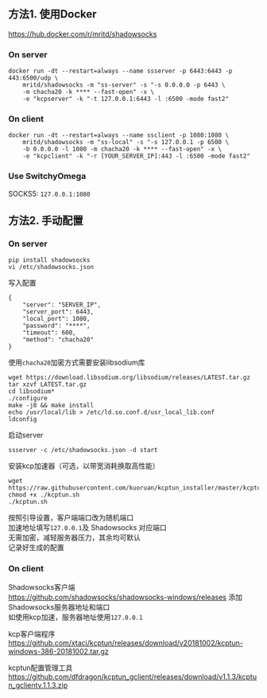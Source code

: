 ## 方法1. 使用Docker

https://hub.docker.com/r/mritd/shadowsocks
### On server
```
docker run -dt --restart=always --name ssserver -p 6443:6443 -p 443:6500/udp \
    mritd/shadowsocks -m "ss-server" -s "-s 0.0.0.0 -p 6443 \
    -m chacha20 -k **** --fast-open" -x \
    -e "kcpserver" -k "-t 127.0.0.1:6443 -l :6500 -mode fast2"
```

### On client
```
docker run -dt --restart=always --name ssclient -p 1080:1080 \
    mritd/shadowsocks -m "ss-local" -s "-s 127.0.0.1 -p 6500 \ 
    -b 0.0.0.0 -l 1080 -m chacha20 -k **** --fast-open" -x \
    -e "kcpclient" -k "-r [YOUR_SERVER_IP]:443 -l :6500 -mode fast2"
```

### Use SwitchyOmega
SOCKS5: `127.0.0.1:1080`

## 方法2. 手动配置

### On server
```
pip install shadowsocks
vi /etc/shadowsocks.json
```

写入配置
```
{
    "server": "SERVER_IP",
    "server_port": 6443,
    "local_port": 1080,
    "password": "****",
    "timeout": 600,
    "method": "chacha20"
}
```

使用```chacha20```加密方式需要安装libsodium库
```
wget https://download.libsodium.org/libsodium/releases/LATEST.tar.gz
tar xzvf LATEST.tar.gz
cd libsodium*
./configure
make -j8 && make install
echo /usr/local/lib > /etc/ld.so.conf.d/usr_local_lib.conf
ldconfig
```

启动server
```
ssserver -c /etc/shadowsocks.json -d start
```

安装kcp加速器（可选，以带宽消耗换取高性能）
```
wget https://raw.githubusercontent.com/kuoruan/kcptun_installer/master/kcptun.sh
chmod +x ./kcptun.sh
./kcptun.sh
```
按照引导设置，客户端端口改为随机端口     
加速地址填写```127.0.0.1```及 Shadowsocks 对应端口      
无需加密，减轻服务器压力，其余均可默认      
记录好生成的配置

### On client

Shadowsocks客户端      
https://github.com/shadowsocks/shadowsocks-windows/releases
添加Shadowsocks服务器地址和端口      
如使用kcp加速，服务器地址使用```127.0.0.1```

kcp客户端程序      
https://github.com/xtaci/kcptun/releases/download/v20181002/kcptun-windows-386-20181002.tar.gz

kcptun配置管理工具      
https://github.com/dfdragon/kcptun_gclient/releases/download/v1.1.3/kcptun_gclientv.1.1.3.zip
